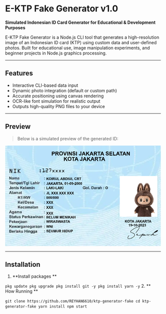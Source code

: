 # E-KTP Fake Generator v1.0

**Simulated Indonesian ID Card Generator for Educational & Development Purposes**

E-KTP Fake Generator is a Node.js CLI tool that generates a high-resolution image of an Indonesian ID card (KTP) using custom data and user-defined photos. Built for educational use, image manipulation experiments, and beginner projects in Node.js graphics processing.

---

## Features

- Interactive CLI-based data input
- Dynamic photo integration (default or custom path)
- Accurate positioning using canvas rendering
- OCR-like font simulation for realistic output
- Outputs high-quality PNG files to your device

---

## Preview

> Below is a simulated preview of the generated ID:

![preview](./result.png)

---

## Installation

1. **Install packages **

`
pkg update
pkg upgrade
pkg install git -y
pkg install yarn -y
`
2. ** How Running **

`git clone https://github.com/REYHAN6610/ktp-generator-fake
cd ktp-generator-fake
yarn install
npm start
`
